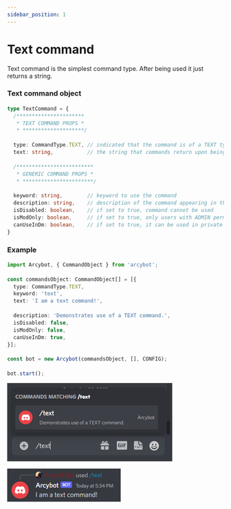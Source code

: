 ```yaml
---
sidebar_position: 1
---
```


# Text command

Text command is the simplest command type. After being used it just returns a string.

### Text command object

```ts
type TextCommand = {
  /**********************
   * TEXT COMMAND PROPS *
   * ********************/

  type: CommandType.TEXT, // indicated that the command is of a TEXT type
  text: string,           // the string that commands return upon being called
  
  /*************************
   * GENERIC COMMAND PROPS *
   * ***********************/
  
  keyword: string,        // keyword to use the command
  description: string,    // description of the command appearing in the slash command menu
  isDisabled: boolean,    // if set to true, command cannot be used
  isModOnly: boolean,     // if set to true, only users with ADMIN permissions can use it
  canUseInDm: boolean,    // if set to true, it can be used in private message
}
```

### Example

```ts title="index.ts"
import Arcybot, { CommandObject } from 'arcybot';

const commandsObject: CommandObject[] = [{
  type: CommandType.TEXT,
  keyword: 'text',
  text: 'I am a text command!',

  description: 'Demonstrates use of a TEXT command.',
  isDisabled: false,
  isModOnly: false,
  canUseInDm: true,
}];

const bot = new Arcybot(commandsObject, [], CONFIG);

bot.start();
```

![](./img/text-01.png)

![](./img/text-02.png)
